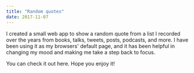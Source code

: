 ```yaml
---
title: "Random quotes"
date: 2017-11-07
---
```


I created a small web app to show a random quote from a list I recorded over the years from books, talks, tweets, posts, podcasts, and more. I have been using it as my browsers' default page, and it has been helpful in changing my mood and making me take a step back to focus.

You can check it out here. Hope you enjoy it!
